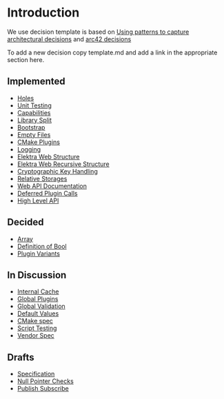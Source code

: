 # Introduction

We use decision template is based on
[Using patterns to capture architectural decisions](http://www.cs.rug.nl/~paris/papers/IEEESW07.pdf)
and [arc42 decisions](http://docs.arc42.org/section-9/)

To add a new decision copy template.md and add a link in the appropriate
section here.

## Implemented

- [Holes](holes.md)
- [Unit Testing](unit_testing.md)
- [Capabilities](capabilities.md)
- [Library Split](library_split.md)
- [Bootstrap](bootstrap.md)
- [Empty Files](empty_files.md)
- [CMake Plugins](cmake_plugins.md)
- [Logging](logging.md)
- [Elektra Web Structure](elektra_web.md)
- [Elektra Web Recursive Structure](elektra_web_recursive.md)
- [Cryptographic Key Handling](cryptograhic_key_handling.md)
- [Relative Storages](relative.md)
- [Web API Documentation](api_documentation.md)
- [Deferred Plugin Calls](deferred_plugin_calls.md)
- [High Level API](high_level_api.md)

## Decided

- [Array](array.md)
- [Definition of Bool](bool.md)
- [Plugin Variants](plugin_variants.md)

## In Discussion

- [Internal Cache](internal_cache.md)
- [Global Plugins](global_plugins.md)
- [Global Validation](global_validation.md)
- [Default Values](default_values.md)
- [CMake spec](cmake_spec.md)
- [Script Testing](script_testing.md)
- [Vendor Spec](vendor_spec.md)

## Drafts

- [Specification](specification.md)
- [Null Pointer Checks](null_pointer_checks.md)
- [Publish Subscribe](pubsub.md)
